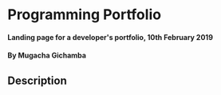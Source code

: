 # Programming Portfolio
#### Landing page for a developer's portfolio, 10th February 2019
#### By Mugacha Gichamba
## Description
